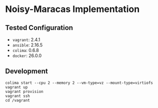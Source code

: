# Noisy-Maracas Implementation

## Tested Configuration

* `vagrant`: 2.4.1
* `ansible`: 2.16.5
* `colima`: 0.6.8
* `docker`: 26.0.0

## Development

```
colima start --cpu 2 --memory 2 --vm-type=vz --mount-type=virtiofs
vagrant up
vagrant provision
vagrant ssh
cd /vagrant
```
